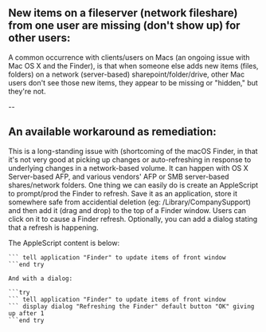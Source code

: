 ## New items on a fileserver (network fileshare) from one user are missing (don't show up) for other users:

A common occurrence with clients/users on Macs (an ongoing issue with Mac OS X and the Finder), 
is that when someone else adds new items (files, folders) on a network (server-based) sharepoint/folder/drive, 
other Mac users don't see those new items, they appear to be missing or "hidden," but they're not.

--

## An available workaround as remediation:

This is a long-standing issue with (shortcoming of the macOS Finder, in that it's not very good at picking up changes or auto-refreshing in response to underlying changes in a network-based volume. It can happen with OS X Server-based AFP, and various vendors' AFP or SMB server-based shares/network folders.
One thing we can easily do is create an AppleScript to prompt/prod the Finder to refresh. 
Save it as an application, store it somewhere safe from accidential deletion (eg: /Library/CompanySupport) and then add it (drag and drop) to the top of a Finder window. Users can click on it to cause a Finder refresh.
Optionally, you can add a dialog stating that a refresh is happening.

The AppleScript content is below:

```try
``` tell application "Finder" to update items of front window
```end try

And with a dialog:

```try
``` tell application "Finder" to update items of front window
``` display dialog "Refreshing the Finder" default button "OK" giving up after 1
```end try
